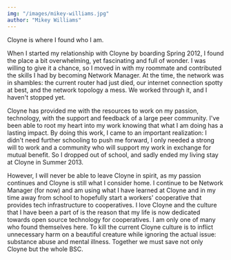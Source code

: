 ```yaml
---
img: "/images/mikey-williams.jpg"
author: "Mikey Williams"
---
```

Cloyne is where I found who I am.

When I started my relationship with Cloyne by boarding Spring 2012, I found the place a bit overwhelming, yet fascinating and full of wonder. I was willing to give it a chance, so I moved in with my roommate and contributed the skills I had by becoming Network Manager. At the time, the network was in shambles: the current router had just died, our internet connection spotty at best, and the network topology a mess. We worked through it, and I haven't stopped yet.

Cloyne has provided me with the resources to work on my passion, technology, with the support and feedback of a large peer community. I've been able to root my heart into my work knowing that what I am doing has a lasting impact. By doing this work, I came to an important realization: I didn't need further schooling to push me forward, I only needed a strong will to work and a community who will support my work in exchange for mutual benefit. So I dropped out of school, and sadly ended my living stay at Cloyne in Summer 2013.

However, I will never be able to leave Cloyne in spirit, as my passion continues and Cloyne is still what I consider home. I continue to be Network Manager (for now) and am using what I have learned at Cloyne and in my time away from school to hopefully start a workers' cooperative that provides tech infrastructure to cooperatives. I love Cloyne and the culture that I have been a part of is the reason that my life is now dedicated towards open source technology for cooperatives. I am only one of many who found themselves here. To kill the current Cloyne culture is to inflict unnecessary harm on a beautiful creature while ignoring the actual issue: substance abuse and mental illness. Together we must save not only Cloyne but the whole BSC.